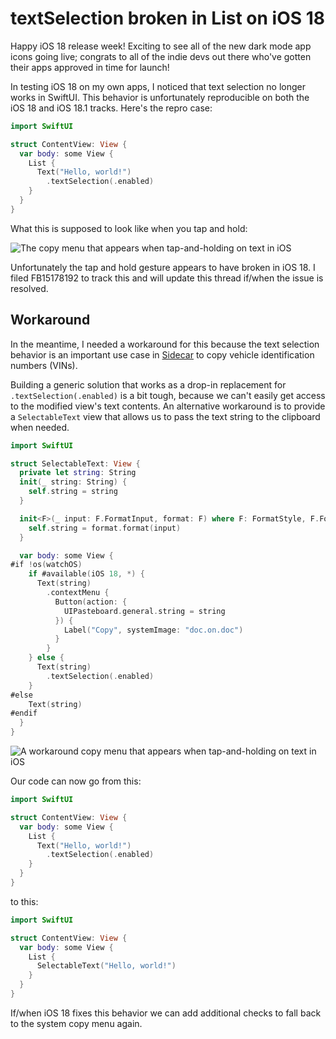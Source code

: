 # textSelection broken in List on iOS 18

Happy iOS 18 release week! Exciting to see all of the new dark mode app icons going live; congrats
to all of the indie devs out there who've gotten their apps approved in time for launch!

In testing iOS 18 on my own apps, I noticed that text selection no longer works in SwiftUI. This
behavior is unfortunately reproducible on both the iOS 18 and iOS 18.1 tracks. Here's the repro
case:

```swift
import SwiftUI

struct ContentView: View {
  var body: some View {
    List {
      Text("Hello, world!")
        .textSelection(.enabled)
    }
  }
}
```

What this is supposed to look like when you tap and hold:

![The copy menu that appears when tap-and-holding on text in iOS](/gfx/SwiftUI/TextSelection/textSelection.png)

Unfortunately the tap and hold gesture appears to have broken in iOS 18. I filed FB15178192 to
track this and will update this thread if/when the issue is resolved.

## Workaround

In the meantime, I needed a workaround for this because the text selection behavior is an important
use case in [Sidecar](http://sidecar.clutch.engineering) to copy vehicle identification numbers
(VINs).

Building a generic solution that works as a drop-in replacement for `.textSelection(.enabled)` is a
bit tough, because we can't easily get access to the modified view's text contents. An alternative
workaround is to provide a `SelectableText` view that allows us to pass the text string to the
clipboard when needed.

```swift
import SwiftUI

struct SelectableText: View {
  private let string: String
  init(_ string: String) {
    self.string = string
  }

  init<F>(_ input: F.FormatInput, format: F) where F: FormatStyle, F.FormatInput: Equatable, F.FormatOutput == String {
    self.string = format.format(input)
  }

  var body: some View {
#if !os(watchOS)
    if #available(iOS 18, *) {
      Text(string)
        .contextMenu {
          Button(action: {
            UIPasteboard.general.string = string
          }) {
            Label("Copy", systemImage: "doc.on.doc")
          }
        }
    } else {
      Text(string)
        .textSelection(.enabled)
    }
#else
    Text(string)
#endif
  }
}
```

![A workaround copy menu that appears when tap-and-holding on text in iOS](/gfx/SwiftUI/TextSelection/textSelection-fixed.png)

Our code can now go from this:

```swift
import SwiftUI

struct ContentView: View {
  var body: some View {
    List {
      Text("Hello, world!")
        .textSelection(.enabled)
    }
  }
}
```

to this:

```swift
import SwiftUI

struct ContentView: View {
  var body: some View {
    List {
      SelectableText("Hello, world!")
    }
  }
}
```

If/when iOS 18 fixes this behavior we can add additional checks to fall back to the system copy
menu again.
